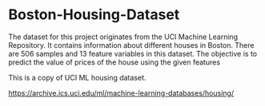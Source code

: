 # Boston-Housing-Dataset
The dataset for this project originates from the UCI Machine Learning Repository. It contains information about different houses in Boston.
There are 506 samples and 13 feature variables in this dataset. 
The objective is to predict the value of prices of the house using the given features

This is a copy of UCI ML housing dataset.

https://archive.ics.uci.edu/ml/machine-learning-databases/housing/

